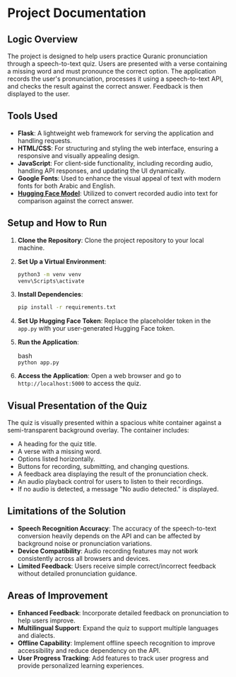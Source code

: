 # Project Documentation

## Logic Overview
The project is designed to help users practice Quranic pronunciation through a speech-to-text quiz. Users are presented with a verse containing a missing word and must pronounce the correct option. The application records the user's pronunciation, processes it using a speech-to-text API, and checks the result against the correct answer. Feedback is then displayed to the user.

## Tools Used
- **Flask**: A lightweight web framework for serving the application and handling requests.
- **HTML/CSS**: For structuring and styling the web interface, ensuring a responsive and visually appealing design.
- **JavaScript**: For client-side functionality, including recording audio, handling API responses, and updating the UI dynamically.
- **Google Fonts**: Used to enhance the visual appeal of text with modern fonts for both Arabic and English.
- **[Hugging Face Model](https://huggingface.co/bakrianoo/sinai-voice-ar-stt)**: Utilized to convert recorded audio into text for comparison against the correct answer.

## Setup and How to Run
1. **Clone the Repository**: Clone the project repository to your local machine.
2. **Set Up a Virtual Environment**:
   ```bash
   python3 -m venv venv
   venv\Scripts\activate
   ```
3.  **Install Dependencies**:
    
    ```bash    
    pip install -r requirements.txt
    ```
4.  **Set Up Hugging Face Token**: Replace the placeholder token in the `app.py` with your user-generated Hugging Face token.
5.  **Run the Application**:
    
    bash    
    `python app.py`
    
6.  **Access the Application**: Open a web browser and go to `http://localhost:5000` to access the quiz.

Visual Presentation of the Quiz
-------------------------------

The quiz is visually presented within a spacious white container against a semi-transparent background overlay. The container includes:

*   A heading for the quiz title.
*   A verse with a missing word.
*   Options listed horizontally.
*   Buttons for recording, submitting, and changing questions.
*   A feedback area displaying the result of the pronunciation check.
*   An audio playback control for users to listen to their recordings.
*   If no audio is detected, a message "No audio detected." is displayed.

Limitations of the Solution
---------------------------

*   **Speech Recognition Accuracy**: The accuracy of the speech-to-text conversion heavily depends on the API and can be affected by background noise or pronunciation variations.
*   **Device Compatibility**: Audio recording features may not work consistently across all browsers and devices.
*   **Limited Feedback**: Users receive simple correct/incorrect feedback without detailed pronunciation guidance.

Areas of Improvement
--------------------

*   **Enhanced Feedback**: Incorporate detailed feedback on pronunciation to help users improve.
*   **Multilingual Support**: Expand the quiz to support multiple languages and dialects.
*   **Offline Capability**: Implement offline speech recognition to improve accessibility and reduce dependency on the API.
*   **User Progress Tracking**: Add features to track user progress and provide personalized learning experiences.

